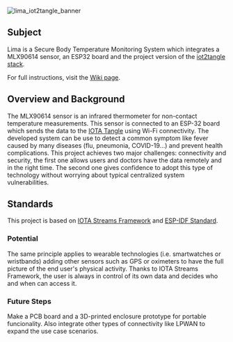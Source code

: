 ![lima_iot2tangle_banner](https://user-images.githubusercontent.com/42292104/100166018-b7900b80-2e89-11eb-9e6e-031cb2113a56.png)

## Subject
Lima is a Secure Body Temperature Monitoring System which integrates a MLX90614 sensor, an ESP32 board and the project version of the [iot2tangle stack](https://github.com/iot2tangle).

For full instructions, visit the [Wiki page](https://github.com/Agro-iot/iot2tangle.lima/wiki).

## Overview and Background
The MLX90614 sensor is an infrared thermometer for non-contact temperature measurements. This sensor is connected to an ESP-32 board which sends the data to the [IOTA Tangle](https://blog.iota.org/the-tangle-an-illustrated-introduction-4d5eae6fe8d4!) using Wi-Fi connectivity. The developed system can be use to detect a common symptom like fever caused by many diseases (flu, pneumonia, COVID-19...) and prevent health complications. This project achieves two major challenges: connectivity and security, the first one allows users and doctors have the data remotely and in the right time. The second one gives confidence to adopt this type of technology without worrying about typical centralized system vulnerabilities. 

## Standards
This project is based on [IOTA Streams Framework](https://www.iota.org/solutions/streams) and [ESP-IDF Standard](https://docs.espressif.com/projects/esp-idf/en/stable/get-started/).

### Potential
The same principle applies to wearable technologies (i.e. smartwatches or wristbands) adding other sensors such as GPS or oximeters to have the full picture of the end user's physical activity. Thanks to IOTA Streams Framework, the user is always in control of its own data and decides who and when can access it.

### Future Steps
Make a PCB board and a 3D-printed enclosure prototype for portable funcionality. Also integrate other types of connectivity like LPWAN to expand the use case scenarios.
